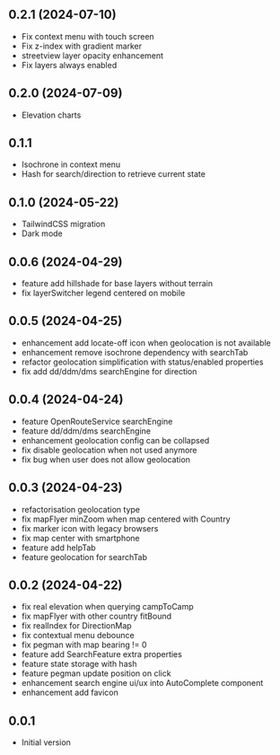 ## 0.2.1 (2024-07-10)

- Fix context menu with touch screen
- Fix z-index with gradient marker
- streetview layer opacity enhancement
- Fix layers always enabled

## 0.2.0 (2024-07-09)

- Elevation charts

## 0.1.1

- Isochrone in context menu
- Hash for search/direction to retrieve current state

## 0.1.0 (2024-05-22)

- TailwindCSS migration
- Dark mode

## 0.0.6 (2024-04-29)

- feature add hillshade for base layers without terrain
- fix layerSwitcher legend centered on mobile

## 0.0.5 (2024-04-25)

- enhancement add locate-off icon when geolocation is not available
- enhancement remove isochrone dependency with searchTab
- refactor geolocation simplification with status/enabled properties
- fix add dd/ddm/dms searchEngine for direction

## 0.0.4 (2024-04-24)

- feature OpenRouteService searchEngine
- feature dd/ddm/dms searchEngine
- enhancement geolocation config can be collapsed
- fix disable geolocation when not used anymore
- fix bug when user does not allow geolocation

## 0.0.3 (2024-04-23)

- refactorisation geolocation type
- fix mapFlyer minZoom when map centered with Country
- fix marker icon with legacy browsers
- fix map center with smartphone
- feature add helpTab
- feature geolocation for searchTab

## 0.0.2 (2024-04-22)

- fix real elevation when querying campToCamp
- fix mapFlyer with other country fitBound
- fix realIndex for DirectionMap
- fix contextual menu debounce
- fix pegman with map bearing != 0
- feature add SearchFeature extra properties
- feature state storage with hash
- feature pegman update position on click
- enhancement search engine ui/ux into AutoComplete component
- enhancement add favicon

## 0.0.1

- Initial version
